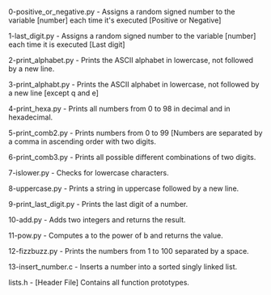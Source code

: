 0-positive_or_negative.py - Assigns a random signed number to the variable [number] each time it's executed [Positive or Negative]

1-last_digit.py - Assigns a random signed number to the variable [number] each time it is executed [Last digit]

2-print_alphabet.py - Prints the ASCII alphabet in  lowercase, not followed by a new line.

3-print_alphabt.py - Prints the ASCII alphabet in lowercase, not followed by a new line [except q and e]

4-print_hexa.py - Prints all numbers from 0 to 98 in decimal and in hexadecimal.

5-print_comb2.py - Prints numbers from 0 to 99 [Numbers are separated by a comma in ascending order with two digits.

6-print_comb3.py - Prints all possible different combinations of two digits.

7-islower.py - Checks for lowercase characters.

8-uppercase.py - Prints a string in uppercase followed by a new line.

9-print_last_digit.py - Prints the last digit of a number.

10-add.py - Adds two integers and returns the result.

11-pow.py - Computes a to the power of b and returns the value.

12-fizzbuzz.py - Prints the numbers from 1 to 100 separated by a space.

13-insert_number.c - Inserts a number into a sorted singly linked list.

lists.h - [Header File] Contains all function prototypes.
